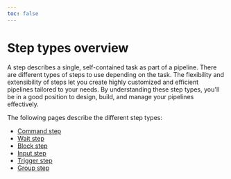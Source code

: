 ```yaml
---
toc: false
---
```


# Step types overview

A step describes a single, self-contained task as part of a pipeline. There are different types of steps to use depending on the task. The flexibility and extensibility of steps let you create highly customized and efficient pipelines tailored to your needs. By understanding these step types, you'll be in a good position to design, build, and manage your pipelines effectively.

The following pages describe the different step types:

-   [Command step](/docs/pipelines/command-step)
-   [Wait step](/docs/pipelines/wait-step)
-   [Block step](/docs/pipelines/block-step)
-   [Input step](/docs/pipelines/input-step)
-   [Trigger step](/docs/pipelines/trigger-step)
-   [Group step](/docs/pipelines/group-step)

